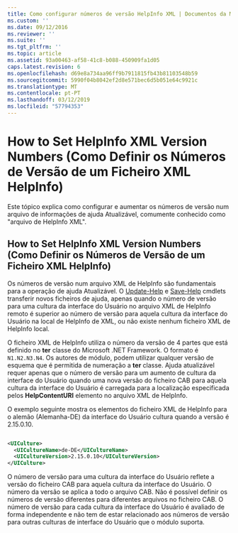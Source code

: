 ```yaml
---
title: Como configurar números de versão HelpInfo XML | Documentos da Microsoft
ms.custom: ''
ms.date: 09/12/2016
ms.reviewer: ''
ms.suite: ''
ms.tgt_pltfrm: ''
ms.topic: article
ms.assetid: 93a00463-af58-41c8-b088-450909fa1d05
caps.latest.revision: 6
ms.openlocfilehash: d69e8a734aa96ff9b7911815fb43b81103548b59
ms.sourcegitcommit: 5990f04b8042ef2d8e571bec6d5b051e64c9921c
ms.translationtype: MT
ms.contentlocale: pt-PT
ms.lasthandoff: 03/12/2019
ms.locfileid: "57794353"
---
```

# <a name="how-to-set-helpinfo-xml-version-numbers"></a>How to Set HelpInfo XML Version Numbers (Como Definir os Números de Versão de um Ficheiro XML HelpInfo)

Este tópico explica como configurar e aumentar os números de versão num arquivo de informações de ajuda Atualizável, comumente conhecido como "arquivo de HelpInfo XML".

## <a name="how-to-set-helpinfo-xml-version-numbers"></a>How to Set HelpInfo XML Version Numbers (Como Definir os Números de Versão de um Ficheiro XML HelpInfo)

Os números de versão num arquivo XML de HelpInfo são fundamentais para a operação de ajuda Atualizável. O [Update-Help](/powershell/module/Microsoft.PowerShell.Core/Update-Help) e [Save-Help](/powershell/module/Microsoft.PowerShell.Core/Update-Help) cmdlets transferir novos ficheiros de ajuda, apenas quando o número de versão para uma cultura da interface do Usuário no arquivo XML de HelpInfo remoto é superior ao número de versão para aquela cultura da interface do Usuário na local de HelpInfo de XML, ou não existe nenhum ficheiro XML de HelpInfo local.

O ficheiro XML de HelpInfo utiliza o número da versão de 4 partes que está definido no **ter** classe do Microsoft .NET Framework. O formato é `N1.N2.N3.N4`. Os autores de módulo, podem utilizar qualquer versão de esquema que é permitida de numeração a **ter** classe. Ajuda atualizável requer apenas que o número de versão para um aumento de cultura da interface do Usuário quando uma nova versão do ficheiro CAB para aquela cultura da interface do Usuário é carregada para a localização especificada pelos **HelpContentURI** elemento no arquivo XML de HelpInfo.

O exemplo seguinte mostra os elementos do ficheiro XML de HelpInfo para o alemão (Alemanha-DE) da interface do Usuário cultura quando a versão é 2.15.0.10.

```xml

<UICulture>
  <UICultureName>de-DE</UICultureName>
  <UICultureVersion>2.15.0.10</UICultureVersion>
</UICulture>
```

O número de versão para uma cultura da interface do Usuário reflete a versão do ficheiro CAB para aquela cultura da interface do Usuário. O número da versão se aplica a todo o arquivo CAB. Não é possível definir os números de versão diferentes para diferentes arquivos no ficheiro CAB. O número de versão para cada cultura da interface do Usuário é avaliado de forma independente e não tem de estar relacionado aos números de versão para outras culturas de interface do Usuário que o módulo suporta.